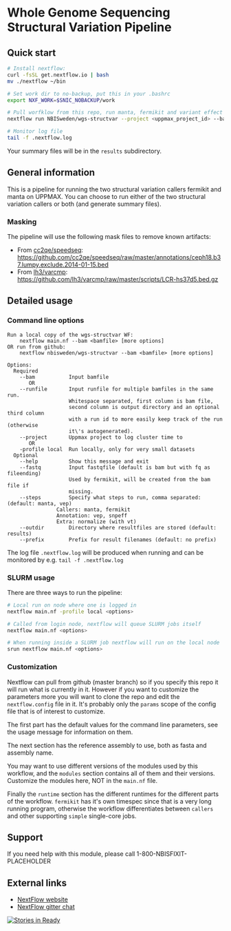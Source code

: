 # Whole Genome Sequencing Structural Variation Pipeline

## Quick start

```bash
# Install nextflow:
curl -fsSL get.nextflow.io | bash
mv ./nextflow ~/bin

# Set work dir to no-backup, put this in your .bashrc
export NXF_WORK=$SNIC_NOBACKUP/work

# Pull worfklow from this repo, run manta, fermikit and variant effect predictor:
nextflow run NBISweden/wgs-structvar --project <uppmax_project_id> --bam <bamfile.bam> --steps manta,normalize,vep

# Monitor log file
tail -f .nextflow.log
```

Your summary files will be in the `results` subdirectory.


## General information

This is a pipeline for running the two structural variation callers fermikit
and manta on UPPMAX.
You can choose to run either of the two structural variation callers or both
(and generate summary files).

### Masking

The pipeline will use the following mask files to remove known artifacts:

* From [cc2qe/speedseq](https://github.com/cc2qe/speedseq): https://github.com/cc2qe/speedseq/raw/master/annotations/ceph18.b37.lumpy.exclude.2014-01-15.bed
* From [lh3/varcmp](https://github.com/lh3/varcmp): https://github.com/lh3/varcmp/raw/master/scripts/LCR-hs37d5.bed.gz


## Detailed usage

### Command line options

```
Run a local copy of the wgs-structvar WF:
    nextflow main.nf --bam <bamfile> [more options]
OR run from github:
    nextflow nbisweden/wgs-structvar --bam <bamfile> [more options]

Options:
  Required
    --bam           Input bamfile
       OR
    --runfile       Input runfile for multiple bamfiles in the same run.
                    Whitespace separated, first column is bam file,
                    second column is output directory and an optional third column
                    with a run id to more easily keep track of the run (otherwise
                    it\'s autogenerated).
    --project       Uppmax project to log cluster time to
       OR
    -profile local  Run locally, only for very small datasets
  Optional
    --help          Show this message and exit
    --fastq         Input fastqfile (default is bam but with fq as fileending)
                    Used by fermikit, will be created from the bam file if
                    missing.
    --steps         Specify what steps to run, comma separated: (default: manta, vep)
                Callers: manta, fermikit
                Annotation: vep, snpeff
                Extra: normalize (with vt)
    --outdir        Directory where resultfiles are stored (default: results)
    --prefix        Prefix for result filenames (default: no prefix)
```

The log file `.nextflow.log` will be produced when running and can be monitored
by e.g. `tail -f .nextflow.log`

### SLURM usage

There are three ways to run the pipeline:
```bash
# Local run on node where one is logged in
nextflow main.nf -profile local <options>

# Called from login node, nextflow will queue SLURM jobs itself
nextflow main.nf <options>

# When running inside a SLURM job nextflow will run on the local node
srun nextflow main.nf <options>
```

### Customization

Nextflow can pull from github (master branch) so if you specify this repo it will run
what is currently in it. However if you want to customize the parameters more you will
want to clone the repo and edit the `nextflow.config` file in it.
It's probably only the `params` scope of the config file that is of interest
to customize.

The first part has the default values for the command line parameters, see the
usage message for information on them.

The next section has the reference assembly to use, both as fasta and assembly
name.

You may want to use different versions of the modules used by this workflow, and
the `modules` section contains all of them and their
versions. Customize the modules here, NOT in the `main.nf` file. 

Finally the `runtime` section has the different runtimes for the different
parts of the workflow. `fermikit` has it's own timespec since that is a very
long running program, otherwise the workflow differentiates between `callers`
and other supporting `simple` single-core jobs.


## Support

If you need help with this module, please call 1-800-NBISFIXIT-PLACEHOLDER

## External links

* [NextFlow website](http://www.nextflow.io)
* [NextFlow gitter chat](https://gitter.im/nextflow-io/nextflow)

[![Stories in Ready](https://badge.waffle.io/NBISweden/wgs-structvar.png?label=ready&title=Ready)](https://waffle.io/NBISweden/wgs-structvar)
